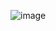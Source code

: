 ![image](https://github.com/xrrac42/uberClone/assets/65977793/8ce6ccd3-7608-42d9-aef8-93329b574941)
